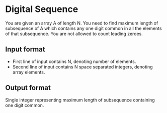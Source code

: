 # Digital Sequence

You are given an array A of length N. You need to find maximum length of subsequence of A which contains any one digit common in all the elements of that subsequence. You are not allowed to count leading zeroes.

## Input format

- First line of input contains N, denoting number of elements.
- Second line of input contains N space separated integers, denoting array elements.

## Output format

Single integer representing maximum length of subsequence containing one digit common.
